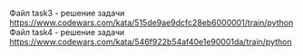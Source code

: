 Файл task3 - решение задачи https://www.codewars.com/kata/515de9ae9dcfc28eb6000001/train/python
Файл task4 - решение задачи https://www.codewars.com/kata/546f922b54af40e1e90001da/train/python
